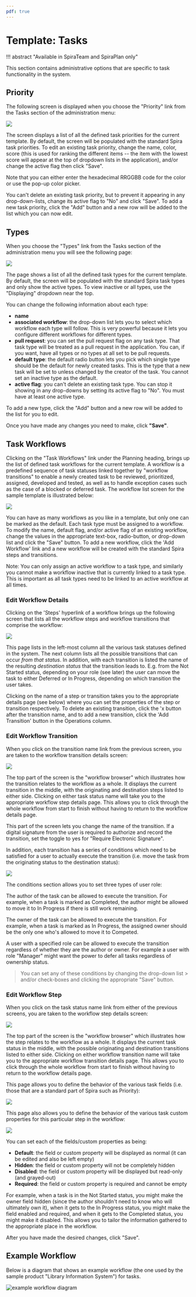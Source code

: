 ```yaml
---
pdf: true
---
```


# Template: Tasks
!!! abstract "Available in SpiraTeam and SpiraPlan only"

This section contains administrative options that are specific to task functionality in the system.

## Priority
The following screen is displayed when you choose the "Priority" link from the Tasks section of the administration menu:

![](img/Template_Tasks_158.png)

The screen displays a list of all the defined task priorities for the current template. By default, the screen will be populated with the standard Spira task priorities. To edit an existing task priority, change the name, color, score (this is used for ranking the different items -- the item with the lowest score will appear at the top of dropdown lists in the application), and/or change the active flag then click "Save".

Note that you can either enter the hexadecimal RRGGBB code for the color or use the pop-up color picker.

You can't delete an existing task priority, but to prevent it appearing in any drop-down-lists, change its active flag to "No" and click "Save". To add a new task priority, click the "Add" button and a new row will be added to the list which you can now edit.


## Types
When you choose the "Types" link from the Tasks section of the administration menu you will see the following page:

![](img/Template_Tasks_159.png)

The page shows a list of all the defined task types for the current template. By default, the screen will be populated with the standard Spira task types and only show the active types. To view inactive or all types, use the "Displaying" dropdown near the top.

You can change the following information about each type:

- **name**
- **associated workflow**: the drop-down list lets you to select which workflow each type will follow. This is very powerful because it lets you configure different workflows for different types.
- **pull request**: you can set the pull request flag on any task type. That task type will be treated as a pull request in the application. You can, if you want, have all types or no types at all set to be pull requests. 
- **default type**: the default radio button lets you pick which single type should be the default for newly created tasks. This is the type that a new task will be set to unless changed by the creator of the task. You cannot set an inactive type as the default.
- **active flag**: you can't delete an existing task type. You can stop it showing in any drop-downs by setting its active flag to "No". You must have at least one active type.

To add a new type, click the "Add" button and a new row will be added to the list for you to edit.

Once you have made any changes you need to make, click **"Save"**.


## Task Workflows
Clicking on the "Task Workflows" link under the Planning heading, brings up the list of defined task workflows for the current template. A workflow is a predefined sequence of task statuses linked together by "workflow transitions" to enable a newly created task to be reviewed, prioritized, assigned, developed and tested, as well as to handle exception cases such as the case of a blocked or deferred task. The workflow list screen for the sample template is illustrated below:

![](img/Template_Tasks_160.png)

You can have as many workflows as you like in a template, but only one can be marked as the default. Each task type must be assigned to a workflow. To modify the name, default flag, and/or active flag of an existing workflow, change the values in the appropriate text-box, radio-button, or drop-down list and click the "Save" button. To add a new workflow, click the 'Add Workflow' link and a new workflow will be created with the standard Spira steps and transitions.

Note: You can only assign an active workflow to a task type, and similarly you cannot make a workflow inactive that is currently linked to a task type. This is important as all task types need to be linked to an active workflow at all times.


### Edit Workflow Details
Clicking on the 'Steps' hyperlink of a workflow brings up the following screen that lists all the workflow steps and workflow transitions that comprise the workflow:

![](img/Template_Tasks_161.png)

This page lists in the left-most column all the various task statuses defined in the system. The next column lists all the possible transitions that can occur *from that status*. In addition, with each transition is listed the name of the resulting *destination status* that the transition leads to. E.g. from the Not Started status, depending on your role (see later) the user can move the task to either Deferred or In Progress, depending on which transition the user takes.

Clicking on the name of a step or transition takes you to the appropriate details page (see below) where you can set the properties of the step or transition respectively. To delete an existing transition, click the 'x button after the transition name, and to add a new transition, click the 'Add Transition' button in the Operations column.


### Edit Workflow Transition
When you click on the transition name link from the previous screen, you are taken to the workflow transition details screen:

![](img/Template_Tasks_162.png)

The top part of the screen is the "workflow browser" which illustrates how the transition relates to the workflow as a whole. It displays the current transition in the middle, with the originating and destination steps listed to either side. Clicking on either task status name will take you to the appropriate workflow step details page. This allows you to click through the whole workflow from start to finish without having to return to the workflow details page.

This part of the screen lets you change the name of the transition. If a digital signature from the user is required to authorize and record the transition, set the toggle to yes for "Require Electronic Signature".

In addition, each transition has a series of conditions which need to be satisfied for a user to actually execute the transition (i.e. move the task from the originating status to the destination status):

![](img/Template_Tasks_163.png)

The conditions section allows you to set three types of user role:

The author of the task can be allowed to execute the transition. For example, when a task is marked as Completed, the author might be allowed to move it to In Progress if there is still work remaining.

The owner of the task can be allowed to execute the transition. For example, when a task is marked as In Progress, the assigned owner should be the only one who's allowed to move it to Competed.

A user with a specified role can be allowed to execute the transition regardless of whether they are the author or owner. For example a user with role "Manager" might want the power to defer all tasks regardless of ownership status.

> You can set any of these conditions by changing the drop-down list > and/or check-boxes and clicking the appropriate "Save" button.


### Edit Workflow Step
When you click on the task status name link from either of the previous screens, you are taken to the workflow step details screen:

![](img/Template_Tasks_164.png)

The top part of the screen is the "workflow browser" which illustrates how the step relates to the workflow as a whole. It displays the current task status in the middle, with the possible originating and destination transitions listed to either side. Clicking on either workflow transition name will take you to the appropriate workflow transition details page. This allows you to click through the whole workflow from start to finish without having to return to the workflow details page.

This page allows you to define the behavior of the various task fields (i.e. those that are a standard part of Spira such as Priority):

![](img/Template_Tasks_165.png)

This page also allows you to define the behavior of the various task custom properties for this particular step in the workflow:

![](img/Template_Tasks_166.png)

You can set each of the fields/custom properties as being:

- **Default**: the field or custom property will be displayed as normal (it can be edited and also be left empty)
- **Hidden**: the field or custom property will not be completely hidden
- **Disabled**: the field or custom property will be displayed but read-only (and grayed-out)
- **Required**: the field or custom property is required and cannot be empty

For example, when a task is in the Not Started status, you might make the owner field hidden (since the author shouldn't need to know who will ultimately own it), when it gets to the In Progress status, you might make the field enabled and required, and when it gets to the Completed status, you might make it disabled. This allows you to tailor the information gathered to the appropriate place in the workflow.

After you have made the desired changes, click "Save".


## Example Workflow
Below is a diagram that shows an example workflow (the one used by the sample product "Library Information System") for tasks.

![example workflow diagram](img/Template_Tasks_WorkflowDiagram.png)